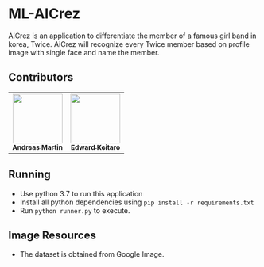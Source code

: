 # ML-AICrez

AiCrez is an application to differentiate the member of a famous girl band in korea, Twice. AiCrez will recognize every Twice member based on profile image with single face and name the member.


## Contributors

<table>
  <tr>
    <td align="center">
      <a href="https://AVM-Martin.my.id/">
        <img src="https://github.com/AVM-Martin.png" width="100px;" alt=""/><br />
        <sub><b>Andreas Martin</b></sub>
      </a>
    </td>
    <td align="center">
      <a href="https://github.com/ekeitaro/">
        <img src="https://github.com/ekeitaro.png" width="100px;" alt=""/><br />
        <sub><b>Edward Keitaro</b></sub>
      </a>
    </td>
  </tr>
</table>


## Running

  * Use python 3.7 to run this application
  * Install all python dependencies using `pip install -r requirements.txt`
  * Run `python runner.py` to execute.


## Image Resources

  * The dataset is obtained from Google Image.
